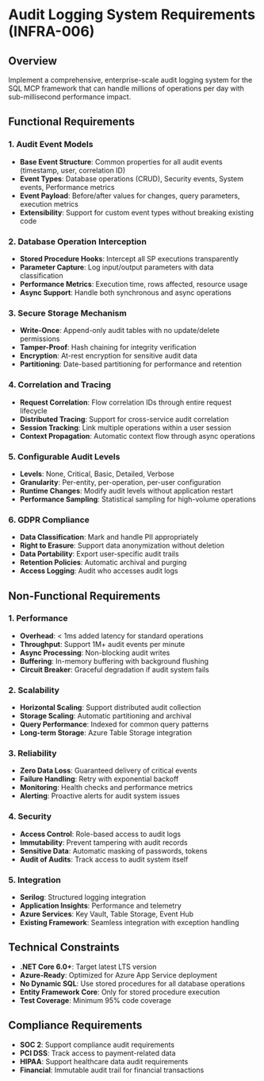 # Audit Logging System Requirements (INFRA-006)

## Overview
Implement a comprehensive, enterprise-scale audit logging system for the SQL MCP framework that can handle millions of operations per day with sub-millisecond performance impact.

## Functional Requirements

### 1. Audit Event Models
- **Base Event Structure**: Common properties for all audit events (timestamp, user, correlation ID)
- **Event Types**: Database operations (CRUD), Security events, System events, Performance metrics
- **Event Payload**: Before/after values for changes, query parameters, execution metrics
- **Extensibility**: Support for custom event types without breaking existing code

### 2. Database Operation Interception
- **Stored Procedure Hooks**: Intercept all SP executions transparently
- **Parameter Capture**: Log input/output parameters with data classification
- **Performance Metrics**: Execution time, rows affected, resource usage
- **Async Support**: Handle both synchronous and async operations

### 3. Secure Storage Mechanism
- **Write-Once**: Append-only audit tables with no update/delete permissions
- **Tamper-Proof**: Hash chaining for integrity verification
- **Encryption**: At-rest encryption for sensitive audit data
- **Partitioning**: Date-based partitioning for performance and retention

### 4. Correlation and Tracing
- **Request Correlation**: Flow correlation IDs through entire request lifecycle
- **Distributed Tracing**: Support for cross-service audit correlation
- **Session Tracking**: Link multiple operations within a user session
- **Context Propagation**: Automatic context flow through async operations

### 5. Configurable Audit Levels
- **Levels**: None, Critical, Basic, Detailed, Verbose
- **Granularity**: Per-entity, per-operation, per-user configuration
- **Runtime Changes**: Modify audit levels without application restart
- **Performance Sampling**: Statistical sampling for high-volume operations

### 6. GDPR Compliance
- **Data Classification**: Mark and handle PII appropriately
- **Right to Erasure**: Support data anonymization without deletion
- **Data Portability**: Export user-specific audit trails
- **Retention Policies**: Automatic archival and purging
- **Access Logging**: Audit who accesses audit logs

## Non-Functional Requirements

### 1. Performance
- **Overhead**: < 1ms added latency for standard operations
- **Throughput**: Support 1M+ audit events per minute
- **Async Processing**: Non-blocking audit writes
- **Buffering**: In-memory buffering with background flushing
- **Circuit Breaker**: Graceful degradation if audit system fails

### 2. Scalability
- **Horizontal Scaling**: Support distributed audit collection
- **Storage Scaling**: Automatic partitioning and archival
- **Query Performance**: Indexed for common query patterns
- **Long-term Storage**: Azure Table Storage integration

### 3. Reliability
- **Zero Data Loss**: Guaranteed delivery of critical events
- **Failure Handling**: Retry with exponential backoff
- **Monitoring**: Health checks and performance metrics
- **Alerting**: Proactive alerts for audit system issues

### 4. Security
- **Access Control**: Role-based access to audit logs
- **Immutability**: Prevent tampering with audit records
- **Sensitive Data**: Automatic masking of passwords, tokens
- **Audit of Audits**: Track access to audit system itself

### 5. Integration
- **Serilog**: Structured logging integration
- **Application Insights**: Performance and telemetry
- **Azure Services**: Key Vault, Table Storage, Event Hub
- **Existing Framework**: Seamless integration with exception handling

## Technical Constraints
- **.NET Core 6.0+**: Target latest LTS version
- **Azure-Ready**: Optimized for Azure App Service deployment
- **No Dynamic SQL**: Use stored procedures for all database operations
- **Entity Framework Core**: Only for stored procedure execution
- **Test Coverage**: Minimum 95% code coverage

## Compliance Requirements
- **SOC 2**: Support compliance audit requirements
- **PCI DSS**: Track access to payment-related data
- **HIPAA**: Support healthcare data audit requirements
- **Financial**: Immutable audit trail for financial transactions
